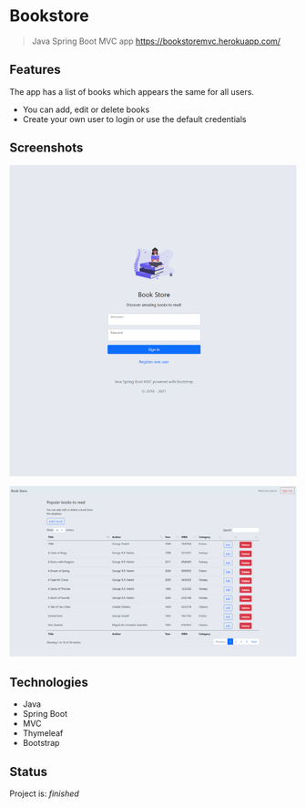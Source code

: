 # Bookstore
> Java Spring Boot MVC app
> https://bookstoremvc.herokuapp.com/

## Features
The app has a list of books which appears the same for all users. 
* You can add, edit or delete books
* Create your own user to login or use the default credentials 

## Screenshots
![Loginpage screenshot](./src/main/resources/static/images/loginpage.PNG)

![Booklist screenshot](./src/main/resources/static/images/booklist.PNG)

## Technologies
* Java
* Spring Boot
* MVC
* Thymeleaf
* Bootstrap

## Status
Project is: _finished_
